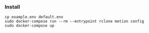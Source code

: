 ### Install

    cp example.env default.env
    sudo docker-compose run --rm --entrypoint rclone motion config
    sudo docker-compose up
